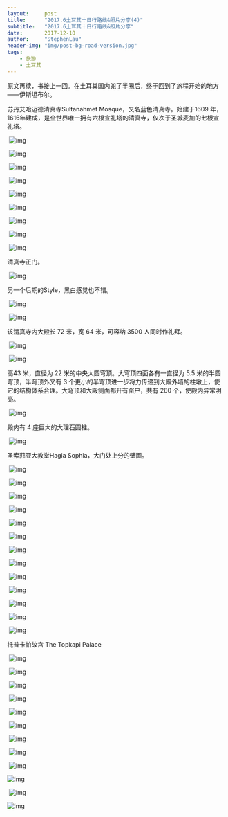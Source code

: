 ```yaml
---
layout:     post
title:      "2017.6土耳其十日行路线&照片分享(4)"
subtitle:   "2017.6土耳其十日行路线&照片分享"
date:       2017-12-10
author:     "StephenLau"
header-img: "img/post-bg-road-version.jpg"
tags:
    - 旅游
    - 土耳其
---
```


原文再续，书接上一回。在土耳其国内兜了半圈后，终于回到了旅程开始的地方——伊斯坦布尔。

苏丹艾哈迈德清真寺Sultanahmet Mosque，又名蓝色清真寺。始建于1609 年，1616年建成，是全世界唯一拥有六根宣礼塔的清真寺，仅次于圣城麦加的七根宣礼塔。



​                                            ![img](http://static2.ivwen.com/user/15183112/c7a615fbf9d00001c39bebb9187b1df0.jpg-mobile)                                    



​                                            ![img](http://static2.ivwen.com/user/15183112/c7a6160b680000015d431790193ab1a0.jpg-mobile)                                    



​                                            ![img](http://static2.ivwen.com/user/15183112/c7a6160b68100001ca731c5a17201d53.jpg-mobile)                                    



​                                            ![img](http://static2.ivwen.com/user/15183112/c7a6188f38500001fe51261f77401cae.jpg-mobile)                                    



​                                            ![img](http://static2.ivwen.com/user/15183112/c7a6188f38600001f58f3a101c201353.jpg-mobile)                                    



​                                            ![img](http://static2.ivwen.com/user/15183112/c7a6188f386000019a2d6e891f171b46.jpg-mobile)                                    



​                                            ![img](http://static2.ivwen.com/user/15183112/c7a6188f38600001bcecbdb019f3c380.jpg-mobile)                                    



​                                            ![img](http://static2.ivwen.com/user/15183112/c7a6188f38600001b8a6cbe09a311a5c.jpg-mobile)                                    



​                                            ![img](http://static2.ivwen.com/user/15183112/c7a6188f387000018cd41abb19005450.jpg-mobile)                                    

清真寺正门。



​                                            ![img](http://static2.ivwen.com/user/15183112/c7a6188f3870000182bc144018408900.jpg-mobile)                                    

另一个后期的Style，黑白感觉也不错。



​                                            ![img](http://static2.ivwen.com/user/15183112/c7a6188f387000015cec64a0cf3af330.jpg-mobile)                                    



​                                            ![img](http://static2.ivwen.com/user/15183112/c7a6188f38700001dfcda0f579c6d7b0.jpg-mobile)                                    

该清真寺内大殿长 72 米，宽 64 米，可容纳 3500 人同时作礼拜。



​                                            ![img](http://static2.ivwen.com/user/15183112/c7a618caef400001487114a010c01ae0.jpg-mobile)                                    





​                                            ![img](http://static2.ivwen.com/user/15183112/c7a618caef400001792617105bf0f300.jpg-mobile)                                    

高43 米，直径为 22 米的中央大圆穹顶。大穹顶四面各有一直径为 5.5 米的半圆穹顶，半穹顶外又有 3 个更小的半穹顶进一步将力传递到大殿外墙的柱墩上，使它的结构体系合理。大穹顶和大殿侧面都开有窗户，共有 260 个，使殿内异常明亮。



​                                            ![img](http://static2.ivwen.com/user/15183112/c7a618caef400001cae8118915d417e0.jpg-mobile)                                    

殿内有 4 座巨大的大理石圆柱。



​                                            ![img](http://static2.ivwen.com/user/15183112/c7a618caef400001b8ea13b018303090.jpg-mobile)                                    

圣索菲亚大教堂Hagia Sophia，大门处上分的壁画。



​                                            ![img](http://static2.ivwen.com/users/15183112/370231d2606f4cbeb0310f6045cde0ac.jpg-mobile)                                    



​                                            ![img](http://static2.ivwen.com/user/15183112/c7a618caef400001d2201e9085fb1bf6.jpg-mobile)                                    



​                                            ![img](http://static2.ivwen.com/user/15183112/c7a618caef500001b53435c010251e6a.jpg-mobile)                                    



​                                            ![img](http://static2.ivwen.com/user/15183112/c7a618caef500001dd1ecd40a31ba1f0.jpg-mobile)                                    



​                                            ![img](http://static2.ivwen.com/user/15183112/c7a618caef5000018ba9c24311f01925.jpg-mobile)                                    



​                                            ![img](http://static2.ivwen.com/user/15183112/c7a61910635000019058187e16ee122b.jpg-mobile)                                    



​                                            ![img](http://static2.ivwen.com/user/15183112/c7a6191063500001222cb07093b9c070.jpg-mobile)                                    



​                                            ![img](http://static2.ivwen.com/user/15183112/c7a6191063500001ed6a9bf05a008b90.jpg-mobile)                                    



​                                            ![img](http://static2.ivwen.com/user/15183112/c7a619106350000148cf1bf1acc2ebb0.jpg-mobile)                                    



​                                            ![img](http://static2.ivwen.com/user/15183112/c7a619106350000164991c108b461540.jpg-mobile)                                    



​                                            ![img](http://static2.ivwen.com/user/15183112/c7a61910636000019519eb904c90f9d0.jpg-mobile)                                    



​                                            ![img](http://static2.ivwen.com/user/15183112/c7a6191063600001d816b9ba187012cc.jpg-mobile)                                    



​                                            ![img](http://static2.ivwen.com/user/15183112/c7a619106360000172ad19c03cffc180.jpg-mobile)                                    

托普卡帕故宫 The Topkapi Palace



​                                            ![img](http://static2.ivwen.com/user/15183112/c7aa0f18fff0000180c3f880c5c01523.jpg-mobile)                                    



​                                            ![img](http://static2.ivwen.com/user/15183112/c7aa0f1900000001401aa31015901ae8.jpg-mobile)                                    



​                                            ![img](http://static2.ivwen.com/user/15183112/c7aa0f1900000001fe48e63f7c5b2580.jpg-mobile)                                    



​                                            ![img](http://static2.ivwen.com/user/15183112/c7aa0f19000000019c484be013201456.jpg-mobile)                                    



​                                            ![img](http://static2.ivwen.com/user/15183112/c7aa0f1900000001241d10e8c0cf17d5.jpg-mobile)                                    



​                                            ![img](http://static2.ivwen.com/user/15183112/c7aa0f190000000164281a80cdbe19fe.jpg-mobile)                                    



​                                            ![img](http://static2.ivwen.com/user/15183112/c7aa0f260ff00001e2231ab0139119b1.jpg-mobile)                                    



​                                            ![img](http://static2.ivwen.com/user/15183112/c7aa0f260ff000011834d7405fc010b3.jpg-mobile)                                    



​                                            ![img](http://static2.ivwen.com/user/15183112/c7aa0f260ff00001e6b2183c61e0cbf0.jpg-mobile)   





![img](http://a1.qpic.cn/psb?/V11b1DCx0rm0zV/O*vHkiK7nFJC4D*O5aGx2syyM6tPQiP0Oksd7OJqYts!/b/dPMAAAAAAAAA&bo=CAewBAgHsAQRADc!&rf=viewer_4)

​                                                            ![img](http://a1.qpic.cn/psb?/V11b1DCx0rm0zV/Hj8XfK6BXsS3tAmOiIpN0aewct7VVtALfqanx2o7Ouc!/b/dPMAAAAAAAAA&bo=CAewBAgHsAQRADc!&rf=viewer_4)

![img](http://m.qpic.cn/psb?/V11b1DCx0rm0zV/oNMZDFqJEoBcRi8lIatCyl40TYRXITs6ObTWCPeDIi0!/b/dPIAAAAAAAAA&bo=CAewBAgHsAQRBzA!&rf=viewer_4)
